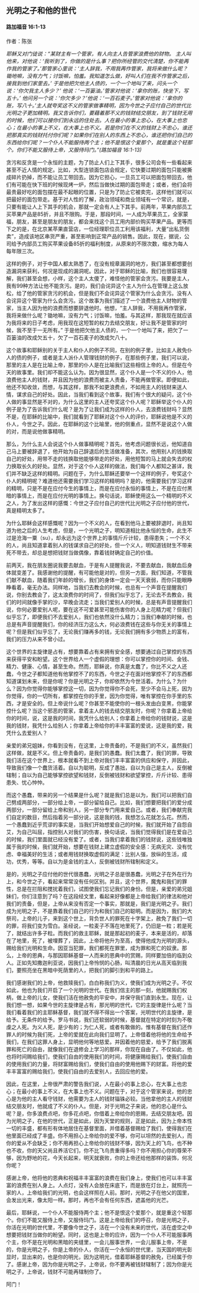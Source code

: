 ﻿## 光明之子和他的世代

#### 路加福音 16:1-13

作者：陈张

*耶稣又对门徒说：“某财主有一个管家，有人向主人告管家浪费他的财物。 主人叫他来，对他说：‘我听到了，你做的是什么事？把你所经管的交代清楚，你不能再作我的管家了。’那管家心里说：‘主人辞我，不用我再作管家，我将来做什么呢？锄地嘛，没有力气；讨饭嘛，怕羞。我知道怎么做，好叫人们在我不作管家之后，接我到他们家里去。’ 于是他把欠他主人债的，一个一个地叫了来，问头一个说：‘你欠我主人多少？’ 他说：‘一百篓油。’管家对他说：‘拿你的账，快坐下，写五十。’ 他问另一个说：‘你欠多少？’他说：‘一百石麦子。’管家对他说：‘拿你的账，写八十。’主人就夸奖这不义的管家做事精明，因为今世之子应付自己的世代比光明之子更加精明。我又告诉你们，要藉着那不义的钱财结交朋友，到了钱财无用的时候，他们可以接你们到永远的住处去。人在最小的事上忠心，在大事上也忠心；在最小的事上不义，在大事上也不义。若是你们在不义的钱财上不忠心，谁还把那真实的钱财托付你们呢？如果你们在别人的东西上不忠心，谁还把你们自己的东西给你们呢？一个仆人不能服侍两个主；他不是恨这个爱那个，就是重这个轻那个。你们不能又服侍上帝，又服侍玛门。”(路加福音 16:1-13)*

贪污和反贪是一个永恒的主题，为了防止人们上下其手，很多公司会有一些看起来甚至不近人情的规定。比如，大型连锁面包店会规定，它快要过期的面包只能被撕成碎片扔掉，而不能让员工带回去。因为它担心，一旦员工可以把面包带回去，他们有可能在快下班的时候现烤一炉，然后当做快过期的面包带走；或者，他们会将最贵最好吃的面包摆在最不起眼的位置，只是为了防止它被卖完，这样他们就可以把最好的面包带走。基于对人性的了解，政治领域和商业领域有一个常识，就是，只要有能让人上下其手的机会，那就一定会有人上下其手。前两年，苹果内部员工买苹果产品是85折，并且不限购。于是，那段时间，一人成为苹果员工，全家蒙福，朋友，甚至是朋友的朋友，都会来找这个员工用内部价购买苹果产品。更等而下之的是，在北京某苹果直营店，一位经理职位员工利用该福利，大量“出私货倒卖”，造成该地区串货严重，甚至影响到正常产品的销售。因此，现在，据说，公司给予内部员工购买苹果设备85折的福利制度，从原来的不限次数，缩水为每人每年限三次。

这样的例子，对于中国人都太熟悉了，在没有规章漏洞的地方，我们甚至都想要创造漏洞来获利，何况是现成的漏洞呢。因此，对于耶稣的比喻，我们也很容易理解，我们甚至会想，小样，这个主人太傻了，难怪他的管家会贪污。我要是主人，我有99种方法让他不能贪污。是的，我们会诧异这个主人为什么在管理上这么放松，给了他的管家贪污的机会，但是我们不会诧异这个管家为什么会贪污。没有人会诧异这个管家为什么会贪污。这个故事为我们描述了一个浪费他主人财物的管家，当主人因为他的浪费而想要辞退他时。他想，“主人辞我，不用我再作管家，我将来做什么呢？锄地嘛，没有力气；讨饭嘛，怕羞。与其这样，那我现在就应该为我将来的日子考虑，用我现在这短暂的权力去结交朋友，好让我不是管家的时候，我不至于一无所有。” 于是他把欠他主人债的，一个一个地叫了来，把欠了一百篓油的改成欠五十，欠了一百石麦子的改成欠八十。

这个故事和耶稣别的关于主人和仆人的例子不同，在别的例子里，比如主人赦免仆人的债的例子，或者是主人派仆人管理钱财的例子，在那些例子里，我们可以说，那里的主人是在比喻上帝，那里的仆人是在比喻我们这些相信上帝的人。但是在今天的故事里。我们却不能这么认为。因为很显然，这个仆人是一个不义的仆人，他浪费他主人的钱财，并且因为他的浪费而被主人责备，不能再做管家。即便如此，他还不知收敛，而想，与其这样，那我不如更浪费点，不如用主人的钱财来送人情，谋求自己的好处。因此，当我们看到这个故事，我们有个很大的疑问，这个仆人做的事显然是不对的，为什么这里的主人还夸奖这个仆人呢？耶稣举这个仆人的例子是为了告诉我们什么呢？是为了让我们成为这样的仆人，去浪费钱财吗？显然不是，在耶稣的比喻中，我们就看到了耶稣对这个仆人的评价，耶稣说他是不义的仆人，今世之子。因此，在耶稣的这个比喻里，他的侧重点，显然不是说这个人做的对，而是说他做事精明。

那么，为什么主人会说这个仆人做事精明呢？首先，他考虑问题很长远，他知道自己马上要被辞退了，他开始为自己辞退后的生活做准备，其次，他用别人的钱换取自己的好处，用带不走的钱换取他能够带走的好处，用他短暂的马上就会失去的权力换取长久的好处。显然，对于这个仆人这样的做法，我们每个人都知之甚详，我们并不缺乏这样的精明。问题在于，为什么耶稣还要举一个这样的例子，夸奖这个仆人的精明呢？难道他还需要我们学习这样的精明吗？是的，他需要我们学习这样的精明，只是不是在应付今生的事情上，而是在应付永恒的事情上，不是在应付黑暗的事情上，而是在应付光明的事情上。换句话说，耶稣使用这么一个精明的不义之人，为了发出这样的感慨：今世之子应付自己的世代比光明之子应付他的世代，真是精明太多了。

为什么耶稣会这样感慨呢？因为一个不义的人，在看到他马上要被辞退时，尚且知道为他之后的人生考虑，但是，一个光明之子，明知道相比他永恒的生命，此生不过是沧海一粟（su），却永远为这个世界上的事情斤斤计较，患得患失；一个不义的人，尚且知道拿着别人的钱谋求自己的好处，但一个义人，明知道钱财生不带来死不带去，却总是想把钱财当做偶像，靠着钱财确定自己的价值。

前两天，我在朋友圈说我要去献血，于是有人提醒我说，不要去献血，我献血后身体就变差了。我感谢他的提醒，有可能他是对的，但另一方面，我们知道，不管我们献不献血，随着我们年龄的增长，我们的身体一定会一天天衰弱，而你只能眼睁睁看着，毫无办法。同样地，当我们去教会的时候，也总有一个声音在提醒我们说，你别去教会了，这太浪费你的时间了，但我们似乎忘了，无论去不去教会，我们的时间就像手掌的沙，早晚会流走；当我们爱别人的时候，总是有声音提醒我们说，你何必要爱别人呢，要在这不可爱甚至可能伤害你的人身上花精力呢？但我们似乎忘了，即便我们不去爱别人，我们也依然没什么精力；当我们奉献的时候，也总是有声音提醒我们，你的经济压力这么大，何必浪费钱在这些与你无关的事情上呢？但是我们似乎忘了，无论我们赚再多的钱，无论我们拥有多少物质上的富有，我们的压力从来不曾小过。

这个世界的主旋律是占有，想要靠着占有来拥有安全感，想要通过自己掌控的东西来获得平安和盼望。这个世界给人一个虚假的理想：你可以掌控你的时间、金钱、精力、健康、心情，甚至生命。然而，耶稣说，你真是太蠢了，你比不义之人还蠢，今世之子都知道他有他掌控不了的东西，今世之子在面对他掌控不了的东西都知道谋划未来，但是你呢？你是光明之子，你却依然为今世活着。为什么？为什么？因为你觉得你能够掌控这一切，因为你觉得你不会死，至少不会马上死，因为你觉得，你的一切所有，都掌控在你的手里，因为你觉得，唯有掌控在你手里的东西，才是安全的。但上帝说什么呢？你甚至不能使你的一根头发由白变黑，你能掌控什么呢？当这个邪恶的管家，拿着主人的钱去结交朋友时，你呢？你拿着上帝给你的时间，说，这是我的时间，我凭什么给别人；你拿着上帝给你的钱财说，这是我的钱财，我凭什么给别人；你拿着上帝给你的丰丰富富的爱说，这是我的爱，我凭什么去爱别人？

亲爱的弟兄姐妹，你看到没有，在这里，上帝责备的，不是我们的不义，虽然我们这样做，就是不义。但上帝责备的，是我们的愚蠢。我们太蠢了，我们的罪，导致我们活在这个世界上，根本就看不到上帝对我们丰丰富富的供应和保守，并因此，导致我们像一个蠢货活着。自以为聪明，反成了愚拙，自以为自己是主人，反倒被辖制；自以为自己能够掌控欲望和钱财，反倒被钱财和欲望掌控，斤斤计较、患得患失、忧心忡忡。

而这个愚蠢，带来的另一个结果是什么呢？就是我们总是以为，我们可以把我们自己劈成两部分，一部分给上帝，一部分留给自己。比如，我们想要把我们的爱分成两部分，一部分留给上帝和别人，另一部分专门用来爱自己。或者，我们奉献完我们自定的数目，然后指着另一部分说，这是我的钱，我想怎么花就怎么花。然而，一个愚蠢到近乎荒谬的事实是，当我们开始想爱自己的时候，我们就开始了自怨自艾，为自己叫屈，指控别人对我们的伤害，换句话说，当我们觉得我们是在爱自己的时候，我们里面就已经没有爱了。或者，当我们拿着我们的钱财说，这些钱唯独属于我的时候，我们就开始，想要在钱财上建立虚假的安全感：无病无灾、没有忧虑、幸福美好的生活；或者用钱财换取虚假的满足：比别人强，放纵的生活，成功，优秀，等等。自以为是金钱的主人，反倒被钱财所辖制和定义。

是的，光明之子应付他的世代很愚蠢，光明之子总是很愚蠢，光明之子在外在行为上，和今世之子，看起来常常没有任何区别。并且，这个世界，魔鬼和我们的罪性，总是在拦阻和搅扰着我们，试图使我们忘记我们的身份。但是，亲爱的弟兄姐妹们，你们注意到了吗？在这段经文里，看起来好像都是上帝给我们的律法和他对我们的责备，但是，上帝从来没有否定一个事实，那就是，我们是光明之子。我们成为光明之子，不是靠着我们自己的行为和我们自己的聪明。而是因为，我们的大祭司，上帝的儿子，来到这个世上，背负世人的罪死在十字架上，赦免了我们一切的罪，将我们变为雪白。圣经说，一粒麦子不落在地里死了，仍旧是一粒；若是死了，就结出许多子粒。而我们的救主耶稣，就是那起初的麦子，本来是活的，却落在了地里，死了，被埋葬了，因此，上帝将他升为至高，使得他成为光明的源头，赐给我们光明和生命。因亚当犯罪，我们都死在罪里，成为罪和死亡的奴隶。那么，上帝的恩典，与那因耶稣基督一人而来的恩典中的赏赐，同样要加倍的临到众人。正如先知撒迦利亚说，因我们上帝怜悯的心肠，叫清晨的日光从高天临到我们，要照亮坐在黑暗中死荫里的人，把我们的脚引到和平的路上。

我们感谢我们的上帝，他救赎我们，白白称我们为义，使我们成为光明之子。不仅如此，他也为我们开启了一个光明的世代。在我们信主的那一刻，他就赐我们权柄，做上帝的儿女，使我们活在他赦免的平安中，并保守我们直到永生。现在，让我们想一想，如果今世的主旋律是占有，那光明的世代，它的主旋律是什么呢？当我们看着我们的主耶稣基督，我们就不得不得出一个答案，光明世代的主旋律，是给予。无条件的给予。罗马书说，我们还软弱的时候，基督就在特定的时刻为不敬虔之人死。为义人死，是少有的；为仁人死，或者有敢做的。惟有基督在我们还作罪人的时候为我们死，上帝的爱就在此向我们显明了。上帝借着他将他的生命给予我们，在我们这罪人身上，显明他何等地慈爱。并因着他的慈爱，给予了我们脱离罪和死亡的自由，就像我们在退修会上学习的那样，你现在自由了。不仅如此，他也将时间赐给我们，使我们自由的使用我们的时间，将健康赐给我们，使我们自由的使用我们的力量，将财富赐给我们，使我们自由的使用他赐下的财富。将他的爱丰丰富富的赐给我们，使我们自由的去爱别人，去回应他的爱。

因此，在这里，上帝很严肃的警告我们说，人在最小的事上忠心，在大事上也忠心；在最小的事上不义，在大事上也不义。问题在于，对于这个管家来说，他的忠心是为他的主人看守钱财，他需要为主人的钱财锱铢必较。当他拿他的主人的钱财结交朋友时，他就成了不义的仆人。但是，对于光明之子来说，他的忠心是什么呢？是，你多浪费点吧，你多花点吧，你借着上帝给你的恩赐，去结交朋友吧。因为光明之子，在他的世代，正是如此，因为天堂的规则，正是如此，因为上帝本性一切的丰盛，都有形有体地居住在基督里面，并借着基督赐给了我们，使得我们在他里面已经成了丰盛。你不用担心上帝给你的爱不够，你可以坦然的去爱别人，而你的爱从不会缺乏；你不用再担心上帝给你的钱财不够，因为天上的飞鸟，也不种也不收，你的天父尚且养活它们，你不比飞鸟贵重得多吗？你不用担心你的尊荣不够，因为野地的花，今天长起来，明天就衰败，你的上帝还给他那样的装饰，何况你呢？

感谢上帝，他将他的恩典和祝福丰丰富富的浪费在我们身上，使我们也可以丰丰富富的浪费在别人身上。人点灯，没有人会放在床底下，而是放在灯台上，就照亮一家的人，上帝给我们的光明，也会这样照在人前。那时，光明之子在他父的国里，会发出光来，像太阳一样。那时，再也不会有任何东西，遮盖他的光芒。

最后，耶稣说，一个仆人不能服侍两个主；他不是恨这个爱那个，就是重这个轻那个。你们不能又服侍上帝，又服侍玛门。这是上帝给我们的呼召，你是光明之子，你活在光明的世代里，不要像今世之子，活在一个没有未来的世代，活在虚空之中想要把钱财当做你的盼望。同时，这也是上帝的应许，因为一个仆人不可能服事两个主，你不是在光明和黑暗的夹缝里，一会儿服事世界，一会儿服事上帝，不是的，你是光明之子，你是上帝的仆人，你活在一个永恒的世代里，当天国的明光彰显时，显出来的，也是你的明光，因为这明光，借着耶稣基督的赦免，已经属于你了。感谢上帝，因为你是光明之子，上帝说，你不要再被钱财辖制了；因为你是光明之子，上帝说，钱财不可能再辖制你了。

阿门！


